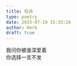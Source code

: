 ```yaml
---  
title: 短诗  
type: poetry  
date: 2015-07-10 15:33:24  
author: Herb  
draft: true
---  
```

我问你被谁深爱着  
你选择一言不发